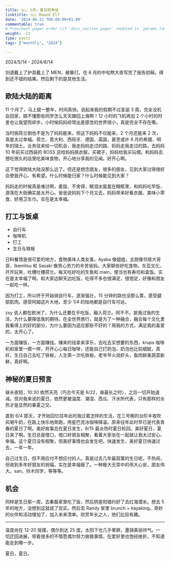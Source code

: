 ```yaml
---
title: 🇳🇱 5月，夏日转角处
linktitle: 🇳🇱 Maand Elf
date: '2024-06-22 T00:00:00+01:00'
commentable: true
# Prev/next pager order (if `docs_section_pager` enabled in `params.toml`)
weight: -13
type: posts
tags: ["monthly", "2024"]

---
```


2024/5/14 - 2024/6/14

剑道戴上了护具戴上了 MEN，被暴打。在 6 月的中旬熬大夜写完了报告初稿，得到还不错的结果。然后剩下的是其他生活。

## 欧陆大陆的距离

11 个月了，马上就一整年，时间真快。说起来我的假期不过圣诞 3 周，完全没机会回家，搞不懂那些同学怎么天天蹭回上海啊！12 小时的飞机再加 2 个小时的时差也让我望而却步。小时候妈妈经常出差感觉的世界很小，真是完全不存在嘞。

当时挑荷兰倒也不是为了妈妈能来，但这下妈妈不仅能来，2 个月还能来 2 次，真是太过幸福。荷兰、意大利、西班牙、德国、英国，甚至或许 9 月的希腊、明年的瑞士。业务往来给一切机会，我走妈妈走过的路、妈妈走我走过的路，去妈妈 10 年前买过西装的 BOSS 店给妈妈挑衣服，买裙子，妈妈给我买玩偶。和妈妈去想吃很久的店里吃美味食物，开心地分享我的见闻。好开心啊。

这下觉得欧陆大陆没那么远了。但还是想念朋友，很多的朋友，见到大家过得很好会使我开心、有希望。什么时候能归家？什么时候能见到大家？

妈妈走的时候真是难过啊，委屈、不舍得，眼泪水氤氲在眼眶里，和妈妈吃早饭、游荡在大街确实是太开心。爸爸说妈妈下个月又去，妈妈带来好看衣服、美味小零食、好用卫生巾。实在是太幸福。

## 打工与饭桌

- 自行车
- 咖啡机
- 打工
- 生日与铁板

日料餐馆是很可爱的地方，食物美味人类友善。Ayaka 像姐姐，主厨像邻居大哥哥，Ikemitsu 和 Sasaki 像劳心劳力的辛苦爸妈。大家聊些好吃食物，东亚文化，开开玩笑，吐槽吐槽荷兰。每天吃好吃的生鱼和 main，便当也有寿司和盒饭。实在是太幸福了啊。和大家边聊天边吃饭，吃得不多也很满足，很饱足，好像和朋友一起吃一样。

因为打工，所以终于开始骑自行车，逐渐强壮，15 分钟的路也没那么累，感受腿部肌肉。感受阿姆这片大地，至少 1/4 的陆地都是自行车可达。

zsy 说人都在欧洲了，为什么还要在乎吃饭，融入荷兰。阿不不。是我过我的生活，为什么要降低我的期待。在全世界旅行，就是为了一种融合，融合每个文化里我看得上的好的部分，为什么要因为适应那些不好的？用我的方式，满足我的喜爱的，太开心了。

一方面赚饭，一方面赚钱。赚来的钱拿来享乐，去吃去买想要的东西，krups 咖啡机和家里一模一样，开开心心每日咖啡，还能自己打奶泡，奶泡也比较细腻，真好。生日自己去吃了铁板，人生第一次吃铁板，老爷爷火烧虾头，鱼肉鲜美蔬菜新鲜，真好啊。

## 神秘的夏日预言

昼长夜短，10:30 依然天亮（巧合今天是 6/22，昼最长之时），之后一切开始退减。但对我来说的夏日，依然更被温度、潮湿、西瓜、汗水所代表，只有那样的炎热才是显然的春夏之交。

直到 6/4 那天，才开始回忆往年此时我过着怎样的生活，在三号晚的台阶半夜吹风喝牛奶，在路上快乐地奔跑，用星巴克冰咖啡降温。原来往年此时早已是代表青春的夏日了啊。美好故事总在夏日发生，8/15 最炎热时夏日轮回。美好夏日，夏日来了啊。生日总是借口，借口好朋友相聚，看着大家坐在一起就让我太过安心、幸福。这个夏日没有相聚，但美好事情也会发生吧，快速发生，美好夏日快速过去，一年一年。

自己过生日，但不用应付不想应付的人。真是过去几年最寂寞的生日呢，不热闹，但收到多年好朋友的祝福，实在是幸福极了。一种极大无常中的伟大心安，朋友伟大。san，铃木同学，等等等。

## 机会

同样是生日那一周，去秦磊家里吃了饭，然后阴差阳错约好了去红海潜水。想去 5 年的地方，没想到这就成了现实。然后去 Randy 家里 brunch + kayaking。奇妙的伙伴和活动增加了，加入未来清单。欣赏年长之人，他们比较有趣。

---

温度尚在 12-20 摇摆，偶尔到达 25 度。太阳下也几乎晕厥，墨镜美丽帅气。一切迂回进展，带着很多的不情愿偶尔努力做做事情，在爱好里也饱经挫折，不知道能走到哪一步。

夏日，夏日。
